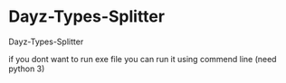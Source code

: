 # Dayz-Types-Splitter
Dayz-Types-Splitter


if you dont want to run exe file you can run it using commend line (need python 3)
